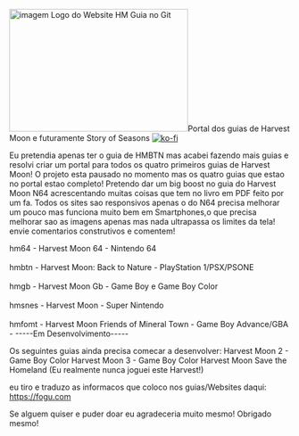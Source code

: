 <img src="https://i.ibb.co/z6TshqZ/logo-harvest-moon.gif" alt="imagem Logo do Website HM Guia no Git" width="320" height="220" />Portal dos guias de Harvest Moon e futuramente Story of Seasons
[![ko-fi](https://ko-fi.com/img/githubbutton_sm.svg)](https://ko-fi.com/R6R2X8VD2)

Eu pretendia apenas ter o guia de HMBTN mas acabei fazendo mais guias e resolvi criar um portal para todos os quatro primeiros guias de Harvest Moon! O projeto esta pausado no momento mas os quatro guias que estao no portal estao completo! Pretendo dar um big boost no guia do Harvest Moon N64 acrescentando muitas coisas que tem no livro em PDF feito por um fa. Todos os sites sao responsivos apenas o do N64 precisa melhorar um pouco mas funciona muito bem em Smartphones,o que precisa melhorar sao as imagens apenas mas nada ultrapassa os limites da tela! envie comentarios construtivos e comentem!

hm64 - Harvest Moon 64 - Nintendo 64
<br />
<br />
hmbtn - Harvest Moon: Back to Nature - PlayStation 1/PSX/PSONE
<br />
<br />
hmgb - Harvest Moon Gb - Game Boy e Game Boy Color
<br />
<br />
hmsnes - Harvest Moon - Super Nintendo
<br />
<br />
hmfomt - Harvest Moon Friends of Mineral Town - Game Boy Advance/GBA - -----Em Desenvolvimento-----

Os seguintes guias ainda precisa comecar a desenvolver:
Harvest Moon 2 - Game Boy Color
Harvest Moon 3 - Game Boy Color
Harvest Moon Save the Homeland (Eu realmente nunca joguei este Harvest!)

eu tiro e traduzo as informacos que coloco nos guias/Websites
daqui: https://fogu.com

Se alguem quiser e puder doar eu agradeceria muito mesmo! Obrigado mesmo!
